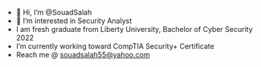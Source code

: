 - 👋 Hi, I’m @SouadSalah
- 👀 I’m interested in Security Analyst 
- I am fresh graduate from Liberty University, Bachelor of Cyber Security 2022
- I’m currently working toward CompTIA Security+ Certificate 
- Reach me @ souadsalah55@yahoo.com 

<!---
SouadSalah/SouadSalah is a ✨ special ✨ repository because its `README.md` (this file) appears on your GitHub profile.
You can click the Preview link to take a look at your changes.
--->

